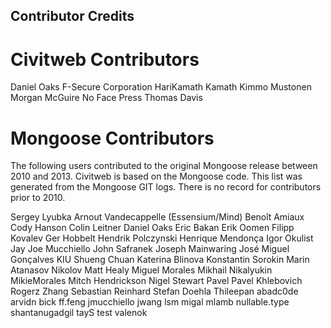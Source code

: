 Contributor Credits
-----------

# Civitweb Contributors

Daniel Oaks
F-Secure Corporation
HariKamath Kamath
Kimmo Mustonen
Morgan McGuire
No Face Press
Thomas Davis

# Mongoose Contributors
The following users contributed to the original Mongoose release between 2010 and 2013.  Civitweb is based on the Mongoose code.  This list was generated from the Mongoose GIT logs.  There is no record for contributors prior to 2010.

Sergey Lyubka
Arnout Vandecappelle (Essensium/Mind)
Benoît Amiaux
Cody Hanson
Colin Leitner
Daniel Oaks
Eric Bakan
Erik Oomen
Filipp Kovalev
Ger Hobbelt
Hendrik Polczynski
Henrique Mendonça
Igor Okulist
Jay
Joe Mucchiello
John Safranek
Joseph Mainwaring
José Miguel Gonçalves
KIU Shueng Chuan
Katerina Blinova
Konstantin Sorokin
Marin Atanasov Nikolov
Matt Healy
Miguel Morales
Mikhail Nikalyukin
MikieMorales
Mitch Hendrickson
Nigel Stewart
Pavel
Pavel Khlebovich
Rogerz Zhang
Sebastian Reinhard
Stefan Doehla
Thileepan
abadc0de
arvidn
bick
ff.feng
jmucchiello
jwang
lsm
migal
mlamb
nullable.type
shantanugadgil
tayS
test
valenok
